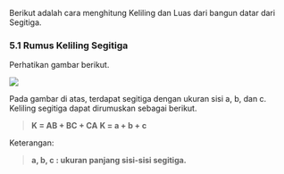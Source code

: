 Berikut adalah cara menghitung Keliling dan Luas dari bangun datar dari Segitiga.

### **5.1 Rumus Keliling Segitiga**
Perhatikan gambar berikut.

![](resource:assets/md/materi_5/kelilingsegitiga.png "")

Pada gambar di atas, terdapat segitiga dengan ukuran sisi a, b, dan c. Keliling segitiga dapat dirumuskan sebagai berikut.

>**K = AB + BC + CA**
>**K = a + b + c**

Keterangan:
>**a, b, c : ukuran panjang sisi-sisi segitiga.**
